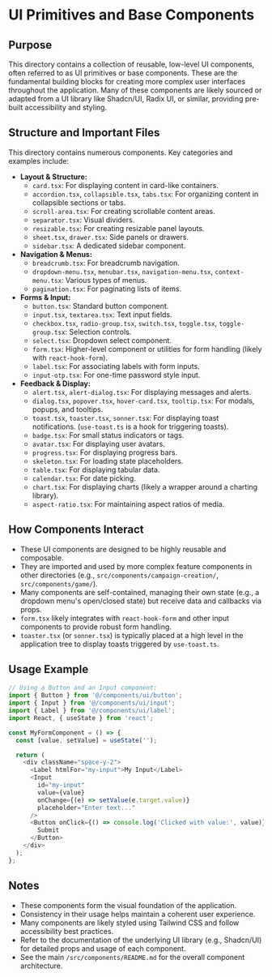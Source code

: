 # UI Primitives and Base Components

## Purpose

This directory contains a collection of reusable, low-level UI components, often referred to as UI primitives or base components. These are the fundamental building blocks for creating more complex user interfaces throughout the application. Many of these components are likely sourced or adapted from a UI library like Shadcn/UI, Radix UI, or similar, providing pre-built accessibility and styling.

## Structure and Important Files

This directory contains numerous components. Key categories and examples include:

- **Layout & Structure:**
    - `card.tsx`: For displaying content in card-like containers.
    - `accordion.tsx`, `collapsible.tsx`, `tabs.tsx`: For organizing content in collapsible sections or tabs.
    - `scroll-area.tsx`: For creating scrollable content areas.
    - `separator.tsx`: Visual dividers.
    - `resizable.tsx`: For creating resizable panel layouts.
    - `sheet.tsx`, `drawer.tsx`: Side panels or drawers.
    - `sidebar.tsx`: A dedicated sidebar component.
- **Navigation & Menus:**
    - `breadcrumb.tsx`: For breadcrumb navigation.
    - `dropdown-menu.tsx`, `menubar.tsx`, `navigation-menu.tsx`, `context-menu.tsx`: Various types of menus.
    - `pagination.tsx`: For paginating lists of items.
- **Forms & Input:**
    - `button.tsx`: Standard button component.
    - `input.tsx`, `textarea.tsx`: Text input fields.
    - `checkbox.tsx`, `radio-group.tsx`, `switch.tsx`, `toggle.tsx`, `toggle-group.tsx`: Selection controls.
    - `select.tsx`: Dropdown select component.
    - `form.tsx`: Higher-level component or utilities for form handling (likely with `react-hook-form`).
    - `label.tsx`: For associating labels with form inputs.
    - `input-otp.tsx`: For one-time password style input.
- **Feedback & Display:**
    - `alert.tsx`, `alert-dialog.tsx`: For displaying messages and alerts.
    - `dialog.tsx`, `popover.tsx`, `hover-card.tsx`, `tooltip.tsx`: For modals, popups, and tooltips.
    - `toast.tsx`, `toaster.tsx`, `sonner.tsx`: For displaying toast notifications. (`use-toast.ts` is a hook for triggering toasts).
    - `badge.tsx`: For small status indicators or tags.
    - `avatar.tsx`: For displaying user avatars.
    - `progress.tsx`: For displaying progress bars.
    - `skeleton.tsx`: For loading state placeholders.
    - `table.tsx`: For displaying tabular data.
    - `calendar.tsx`: For date picking.
    - `chart.tsx`: For displaying charts (likely a wrapper around a charting library).
    - `aspect-ratio.tsx`: For maintaining aspect ratios of media.

## How Components Interact

- These UI components are designed to be highly reusable and composable.
- They are imported and used by more complex feature components in other directories (e.g., `src/components/campaign-creation/`, `src/components/game/`).
- Many components are self-contained, managing their own state (e.g., a dropdown menu's open/closed state) but receive data and callbacks via props.
- `form.tsx` likely integrates with `react-hook-form` and other input components to provide robust form handling.
- `toaster.tsx` (or `sonner.tsx`) is typically placed at a high level in the application tree to display toasts triggered by `use-toast.ts`.

## Usage Example

```typescript
// Using a Button and an Input component:
import { Button } from '@/components/ui/button';
import { Input } from '@/components/ui/input';
import { Label } from '@/components/ui/label';
import React, { useState } from 'react';

const MyFormComponent = () => {
  const [value, setValue] = useState('');

  return (
    <div className="space-y-2">
      <Label htmlFor="my-input">My Input</Label>
      <Input 
        id="my-input" 
        value={value} 
        onChange={(e) => setValue(e.target.value)} 
        placeholder="Enter text..." 
      />
      <Button onClick={() => console.log('Clicked with value:', value)}>
        Submit
      </Button>
    </div>
  );
};
```

## Notes

- These components form the visual foundation of the application.
- Consistency in their usage helps maintain a coherent user experience.
- Many components are likely styled using Tailwind CSS and follow accessibility best practices.
- Refer to the documentation of the underlying UI library (e.g., Shadcn/UI) for detailed props and usage of each component.
- See the main `/src/components/README.md` for the overall component architecture.

